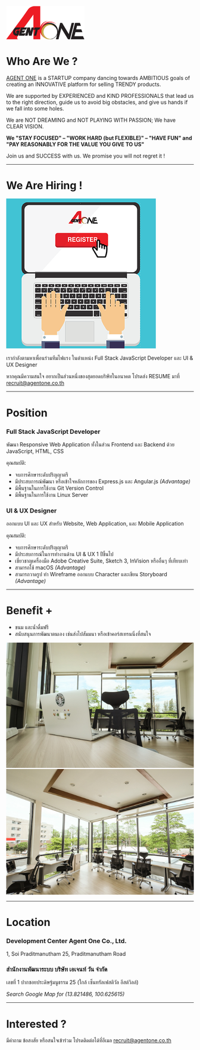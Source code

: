 <img src="images/logo.png" width="210">

# Who Are We ?

[AGENT ONE](https://www.agentone.co.th) is a STARTUP company dancing towards AMBITIOUS goals of creating an INNOVATIVE platform for selling TRENDY products.

We are supported by EXPERIENCED and KIND PROFESSIONALS that lead us to the right direction, guide us to avoid big obstacles, and give us hands if we fall into some holes.

We are NOT DREAMING and NOT PLAYING WITH PASSION; We have CLEAR VISION.

 **We "STAY FOCUSED" – "WORK HARD (but FLEXIBLE)" – "HAVE FUN" and "PAY REASONABLY FOR THE VALUE YOU GIVE TO US"**

Join us and SUCCESS with us. We promise you will not regret it !

---

# We Are Hiring !

<img src="images/joinus_01.png">

เรากำลังตามหาเพื่อนร่วมทีมไฟแรง ในตำแหน่ง Full Stack JavaScript Developer และ UI & UX Designer

หากคุณมีความสนใจ อยากเป็นส่วนหนึ่งของสุดยอดบริษัทในอนาคต โปรดส่ง RESUME มาที่ recruit@agentone.co.th

---

# Position

### Full Stack JavaScript Developer

พัฒนา Responsive Web Application ทั้งในส่วน Frontend และ Backend ด้วย JavaScript, HTML, CSS

คุณสมบัติ:

* จบการศึกษาระดับปริญญาตรี
* มีประสบการณ์พัฒนา หรือเข้าใจหลักการของ Express.js และ Angular.js _(Advantage)_
* มีพื้นฐานในการใช้งาน Git Version Control
* มีพื้นฐานในการใช้งาน Linux Server

### UI & UX Designer

ออกแบบ UI และ UX สำหรับ Website, Web Application, และ Mobile Application

คุณสมบัติ:

* จบการศึกษาระดับปริญญาตรี
* มีประสบการณ์ในการทำงานด้าน UI & UX 1 ปีขึ้นไป
* เชี่ยวชาญเครื่องมือ Adobe Creative Suite, Sketch 3, InVision หรืออื่นๆ ที่เทียบเท่า
* สามารถใช้  macOS _(Advantage)_
* สามารถวาดรูป ทำ Wireframe ออกแบบ Character และเขียน Storyboard _(Advantage)_

---

# Benefit +

* ขนม และน้ำดื่มฟรี
* สนับสนุนการพัฒนาตนเอง เช่นส่งไปสัมมนา หรือเข้าคอร์สเทรนนิ่งที่สนใจ

<img src="images/office_01.jpg">

<img src="images/office_02.jpg">

---

# Location

### Development Center  Agent One Co., Ltd.

1, Soi Praditmanutham 25, Praditmanutham Road

### สำนักงานพัฒนาระบบ บริษัท เอเจนท์ วัน จำกัด

เลขที่ 1 ปากซอยประดิษฐ์มนูธรรม 25 (ใกล้ เซ็นทรัลเฟสติวัล อีสต์วิลล์)

_Search Google Map for (13.821486, 100.625615)_

---

# Interested ?

มีคำถาม ข้อสงสัย หรือสนใจเข้าร่วม โปรดติดต่อได้ที่อีเมล  recruit@agentone.co.th

